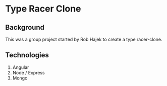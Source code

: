 # Type Racer Clone


## Background
This was a group project started by Rob Hajek to create a type racer-clone.

## Technologies
1. Angular
1. Node / Express
1. Mongo
